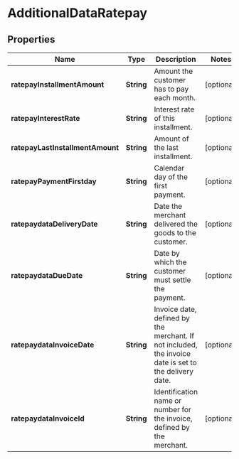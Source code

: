 

# AdditionalDataRatepay


## Properties

| Name | Type | Description | Notes |
|------------ | ------------- | ------------- | -------------|
|**ratepayInstallmentAmount** | **String** | Amount the customer has to pay each month. |  [optional] |
|**ratepayInterestRate** | **String** | Interest rate of this installment. |  [optional] |
|**ratepayLastInstallmentAmount** | **String** | Amount of the last installment. |  [optional] |
|**ratepayPaymentFirstday** | **String** | Calendar day of the first payment. |  [optional] |
|**ratepaydataDeliveryDate** | **String** | Date the merchant delivered the goods to the customer. |  [optional] |
|**ratepaydataDueDate** | **String** | Date by which the customer must settle the payment. |  [optional] |
|**ratepaydataInvoiceDate** | **String** | Invoice date, defined by the merchant. If not included, the invoice date is set to the delivery date. |  [optional] |
|**ratepaydataInvoiceId** | **String** | Identification name or number for the invoice, defined by the merchant. |  [optional] |



